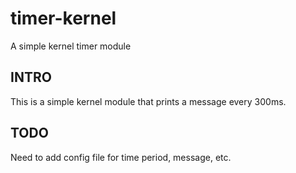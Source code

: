 # timer-kernel
A simple kernel timer module

## INTRO

This is a simple kernel module that prints a message every 300ms.

## TODO

Need to add config file for time period, message, etc.
